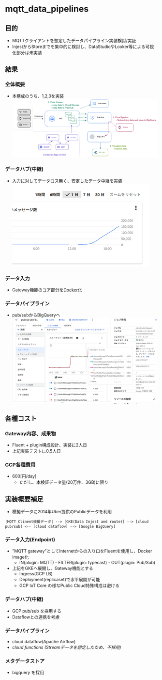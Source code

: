 # mqtt_data_pipelines
## 目的
- MQTTクライアントを想定したデータパイプライン実装検討/実証
- InjestからStoreまでを集中的に検討し、DataStudioやLooker等による可視化部分は未実装
## 結果
### 全体概要
- 本構成のうち、1,2,3を実装
![本構成のうち、1,2,3を実装](images/20220813_DataPipelines.png "all")
### データハブ(中継)
- 入力に対してデータロス無く、安定したデータ中継を実装
![入力に対してデータロス無く、安定したデータ中継を実装](images/pubsub_total_amount.png "pubsub")
### データ入力
- Gateway機能のコア部分を[Docker化](https://github.com/EndlessPancake/mqtt_data_pipelines/tree/gateway_0811/Gateway)
### データパイプライン
- pub/subからBigQueryへ
![pub/subからBigQueryへ](images/dataflow_performace.png "dataflow")
## 各種コスト
### Gateway内容、成果物
- Fluent + plugin構成設計、実装に2人日
- 上記実装テストに0.5人日
### GCP各種費用
- 600[円/day]
  - ただし、本検証データ量(20万件、3GB)に限り 

## 実装概要補足
- 模擬データに2014年Uber提供のPublicデータを利用
```
|MQTT Clinent模擬データ| --> [GKE(Data Injest and route)] --> [cloud pub/sub] <-- [cloud dataflow] --> [Google BigQuery]
```
### データ入力(Endpoint)
  - "MQTT gateway"としてInternetからの入り口をFluentを使用し、Docker Image化
    - IN(plugin: MQTT) - FILTER(plugin: typecast) - OUT(plugin: Pub/Sub)
  - 上記をGKEへ展開し、Gateway機能とする
    - Ingress(GCP LB)
    - Deployment(replicaset)で水平展開が可能 
    - GCP IoT Core の様なPublic Cloud特殊構成は避ける 
### データハブ(中継)
  - GCP pub/sub を採用する
  - Dataflowとの連携を考慮
### データパイプライン
  - cloud dataflow(Apache Airflow)
  - *cloud functions (Streamデータを想定したため、不採用)*
### メタデータストア
  - bigquery を採用
